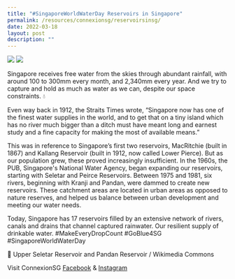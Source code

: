 ```yaml
---
title: "#SingaporeWorldWaterDay Reservoirs in Singapore"
permalink: /resources/connexionsg/reservoirsinsg/
date: 2022-03-18
layout: post
description: ""
---
```

![](/images/upper%20seletar.jpg)
![](/images/pandan%20reservoir.jpg)

Singapore receives free water from the skies through abundant rainfall, with around 100 to 300mm every month, and 2,340mm every year. And we try to capture and hold as much as water as we can, despite our space constraints. 💧

Even way back in 1912, the Straits Times wrote, “Singapore now has one of the finest water supplies in the world, and to get that on a tiny island which has no river much bigger than a ditch must have meant long and earnest study and a fine capacity for making the most of available means.”

This was in reference to Singapore’s first two reservoirs, MacRitchie (built in 1867) and Kallang Reservoir (built in 1912, now called Lower Pierce). But as our population grew, these proved increasingly insufficient. In the 1960s, the PUB, Singapore's National Water Agency, began expanding our reservoirs, starting with Seletar and Peirce Reservoirs. Between 1975 and 1981, six rivers, beginning with Kranji and Pandan, were dammed to create new reservoirs. These catchment areas are located in urban areas as opposed to nature reserves, and helped us balance between urban development and meeting our water needs.

Today, Singapore has 17 reservoirs filled by an extensive network of rivers, canals and drains that channel captured rainwater. Our resilient supply of drinkable water. #MakeEveryDropCount #GoBlue4SG #SingaporeWorldWaterDay

📸 Upper Seletar Reservoir and Pandan Reservoir / Wikimedia Commons

Visit ConnexionSG [Facebook](https://www.facebook.com/ConnexionSG) & [Instagram](https://www.instagram.com/connexionsg/)